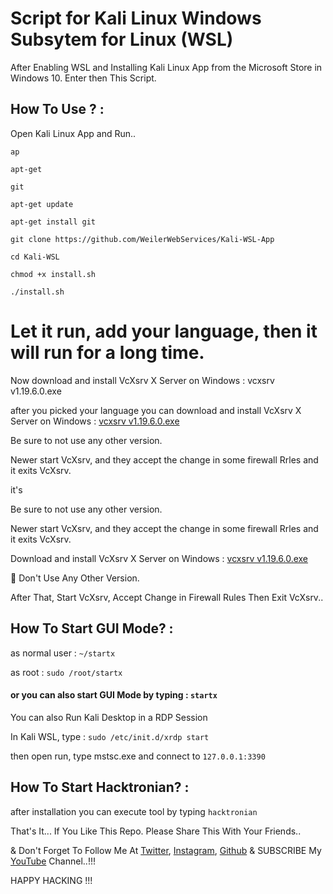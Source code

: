 # Script for Kali Linux Windows Subsytem for Linux (WSL)

After Enabling WSL and Installing Kali Linux App from the Microsoft Store in Windows 10. Enter then This Script.

## How To Use ? :

Open Kali Linux App and Run..

```ap```

```apt-get```

```git ```

```apt-get update```

```apt-get install git```

```git clone https://github.com/WeilerWebServices/Kali-WSL-App```

```cd Kali-WSL```

```chmod +x install.sh```

```./install.sh```

# Let it run, add your language, then it will run for a long time.
Now download and install VcXsrv X Server on Windows : vcxsrv v1.19.6.0.exe

 after you picked your language you can download and install VcXsrv X Server on Windows : [vcxsrv v1.19.6.0.exe](https://sourceforge.net/projects/vcxsrv/files/vcxsrv/1.19.6.0/)

Be sure to not use any other version.

Newer start VcXsrv, and they accept the change in some firewall Rrles and it exits VcXsrv.

it's

Be sure to not use any other version.

Newer start VcXsrv, and they accept the change in some firewall Rrles and it exits VcXsrv.

Download and install VcXsrv X Server on Windows : [vcxsrv v1.19.6.0.exe](https://sourceforge.net/projects/vcxsrv/files/vcxsrv/1.19.6.0/)

:pushpin: Don't Use Any Other Version.

After That, Start VcXsrv, Accept Change in Firewall Rules Then Exit VcXsrv..

## How To Start GUI Mode? :

as normal user : ```~/startx```

as root : ```sudo /root/startx```

#### or you can also start GUI Mode by typing : ```startx```

You can also Run Kali Desktop in a RDP Session 

In Kali WSL, type : ```sudo /etc/init.d/xrdp start```

then open run, type mstsc.exe and connect to ```127.0.0.1:3390```

## How To Start Hacktronian? :

after installation you can execute tool by typing ```hacktronian```

That's It... If You Like This Repo. Please Share This With Your Friends..

& Don't Forget To Follow Me At [Twitter](https://www.twitter.com/thehackingsage), [Instagram](https://www.instagram.com/thehackingsage), [Github](https://www.github.com/thehackingsage) & SUBSCRIBE My [YouTube](https://www.youtube.com/channel/UCYK1n9A4TUq1CvGc6F3DzoA) Channel..!!!

HAPPY HACKING !!! 
